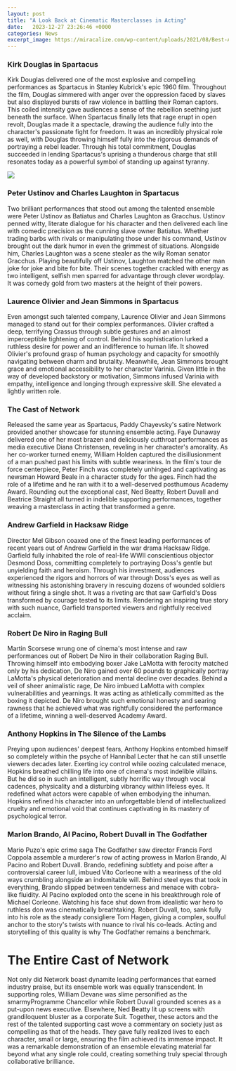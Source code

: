 ```yaml
---
layout: post
title: "A Look Back at Cinematic Masterclasses in Acting"
date:   2023-12-27 23:26:46 +0000
categories: News
excerpt_image: https://miracalize.com/wp-content/uploads/2021/08/Best-Acting-MasterClasses-1.png
---
```

### Kirk Douglas in Spartacus

Kirk Douglas delivered one of the most explosive and compelling performances as Spartacus in Stanley Kubrick's epic 1960 film. Throughout the film, Douglas simmered with anger over the oppression faced by slaves but also displayed bursts of raw violence in battling their Roman captors. This coiled intensity gave audiences a sense of the rebellion seething just beneath the surface.  When Spartacus finally lets that rage erupt in open revolt, Douglas made it a spectacle, drawing the audience fully into the character's passionate fight for freedom. It was an incredibly physical role as well, with Douglas throwing himself fully into the rigorous demands of portraying a rebel leader. Through his total commitment, Douglas succeeded in lending Spartacus's uprising a thunderous charge that still resonates today as a powerful symbol of standing up against tyranny.


![](https://miracalize.com/wp-content/uploads/2021/08/Best-Acting-MasterClasses-1.png)
### Peter Ustinov and Charles Laughton in Spartacus

Two brilliant performances that stood out among the talented ensemble were Peter Ustinov as Batiatus and Charles Laughton as Gracchus. Ustinov penned witty, literate dialogue for his character and then delivered each line with comedic precision as the cunning slave owner Batiatus. Whether trading barbs with rivals or manipulating those under his command, Ustinov brought out the dark humor in even the grimmest of situations. Alongside him, Charles Laughton was a scene stealer as the wily Roman senator Gracchus. Playing beautifully off Ustinov, Laughton matched the other man joke for joke and bite for bite. Their scenes together crackled with energy as two intelligent, selfish men sparred for advantage through clever wordplay. It was comedy gold from two masters at the height of their powers.

### Laurence Olivier and Jean Simmons in Spartacus

Even amongst such talented company, Laurence Olivier and Jean Simmons managed to stand out for their complex performances. Olivier crafted a deep, terrifying Crassus through subtle gestures and an almost imperceptible tightening of control. Behind his sophistication lurked a ruthless desire for power and an indifference to human life. It showed Olivier's profound grasp of human psychology and capacity for smoothly navigating between charm and brutality. Meanwhile, Jean Simmons brought grace and emotional accessibility to her character Varinia. Given little in the way of developed backstory or motivation, Simmons infused Varinia with empathy, intelligence and longing through expressive skill. She elevated a lightly written role.

### The Cast of Network

Released the same year as Spartacus, Paddy Chayevsky's satire Network provided another showcase for stunning ensemble acting. Faye Dunaway delivered one of her most brazen and deliciously cutthroat performances as media executive Diana Christensen, reveling in her character's amorality. As her co-worker turned enemy, William Holden captured the disillusionment of a man pushed past his limits with subtle weariness. In the film's tour de force centerpiece, Peter Finch was completely unhinged and captivating as newsman Howard Beale in a character study for the ages. Finch had the role of a lifetime and he ran with it to a well-deserved posthumous Academy Award. Rounding out the exceptional cast, Ned Beatty, Robert Duvall and Beatrice Straight all turned in indelible supporting performances, together weaving a masterclass in acting that transformed a genre.

### Andrew Garfield in Hacksaw Ridge

Director Mel Gibson coaxed one of the finest leading performances of recent years out of Andrew Garfield in the war drama Hacksaw Ridge. Garfield fully inhabited the role of real-life WWII conscientious objector Desmond Doss, committing completely to portraying Doss's gentle but unyielding faith and heroism. Through his investment, audiences experienced the rigors and horrors of war through Doss's eyes as well as witnessing his astonishing bravery in rescuing dozens of wounded soldiers without firing a single shot. It was a riveting arc that saw Garfield's Doss transformed by courage tested to its limits. Rendering an inspiring true story with such nuance, Garfield transported viewers and rightfully received acclaim.

### Robert De Niro in Raging Bull

Martin Scorsese wrung one of cinema's most intense and raw performances out of Robert De Niro in their collaboration Raging Bull. Throwing himself into embodying boxer Jake LaMotta with ferocity matched only by his dedication, De Niro gained over 60 pounds to graphically portray LaMotta's physical deterioration and mental decline over decades. Behind a veil of sheer animalistic rage, De Niro imbued LaMotta with complex vulnerabilities and yearnings. It was acting as athletically committed as the boxing it depicted. De Niro brought such emotional honesty and searing rawness that he achieved what was rightfully considered the performance of a lifetime, winning a well-deserved Academy Award.

### Anthony Hopkins in The Silence of the Lambs

Preying upon audiences' deepest fears, Anthony Hopkins entombed himself so completely within the psyche of Hannibal Lecter that he can still unsettle viewers decades later. Exerting icy control while oozing calculated menace, Hopkins breathed chilling life into one of cinema's most indelible villains. But he did so in such an intelligent, subtly horrific way through vocal cadences, physicality and a disturbing vibrancy within lifeless eyes. It redefined what actors were capable of when embodying the inhuman. Hopkins refined his character into an unforgettable blend of intellectualized cruelty and emotional void that continues captivating in its mastery of psychological terror.

### Marlon Brando, Al Pacino, Robert Duvall in The Godfather

Mario Puzo's epic crime saga The Godfather saw director Francis Ford Coppola assemble a murderer's row of acting prowess in Marlon Brando, Al Pacino and Robert Duvall. Brando, redefining subtlety and poise after a controversial career lull, imbued Vito Corleone with a weariness of the old ways crumbling alongside an indomitable will. Behind steel eyes that took in everything, Brando slipped between tenderness and menace with cobra-like fluidity. Al Pacino exploded onto the scene in his breakthrough role of Michael Corleone. Watching his face shut down from idealistic war hero to ruthless don was cinematically breathtaking. Robert Duvall, too, sank fully into his role as the steady consigliere Tom Hagen, giving a complex, soulful anchor to the story's twists with nuance to rival his co-leads. Acting and storytelling of this quality is why The Godfather remains a benchmark.

# The Entire Cast of Network
Not only did Network boast dynamite leading performances that earned industry praise, but its ensemble work was equally transcendent. In supporting roles, William Devane was slime personified as the smarmyProgramme Chancellor while Robert Duvall grounded scenes as a put-upon news executive. Elsewhere, Ned Beatty lit up screens with grandiloquent bluster as a corporate Suit. Together, these actors and the rest of the talented supporting cast wove a commentary on society just as compelling as that of the heads. They gave fully realized lives to each character, small or large, ensuring the film achieved its immense impact. It was a remarkable demonstration of an ensemble elevating material far beyond what any single role could, creating something truly special through collaborative brilliance.
